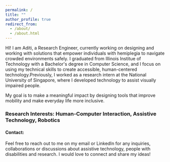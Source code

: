 ```yaml
---
permalink: /
title: ""
author_profile: true
redirect_from: 
  - /about/
  - /about.html
---
```


HI! 
I am Aditi, a Research Engineer, currently working on designing and working with solutions that empower individuals with hemiplegia to navigate crowded environments safely. I graduated from Illinois Institue of Technology with a Bachelor's degree in Computer Science, and I focus on using my technical skills to create accessible, human-centered technology.Previously, I worked as a research intern at the National University of Singapore, where I developed technology to assist visually impaired people. 

My goal is to make a meaningful impact by designing tools that improve mobility and make everyday life more inclusive. 

### Research Interests: Human-Computer Interaction, Assistive Technology, Robotics


#### Contact: 

Feel free to reach out to me on my email or LinkedIn for any inquiries, collaborations or discussions about assistive technology, people with disabilities and research. I would love to connect and share my ideas! 
